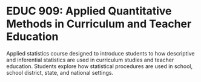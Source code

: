 # EDUC 909: Applied Quantitative Methods in Curriculum and Teacher Education

Applied statistics course designed to introduce students to how descriptive and inferential statistics are used in curriculum studies and teacher education. Students explore how statistical procedures are used in school, school district, state, and national settings.